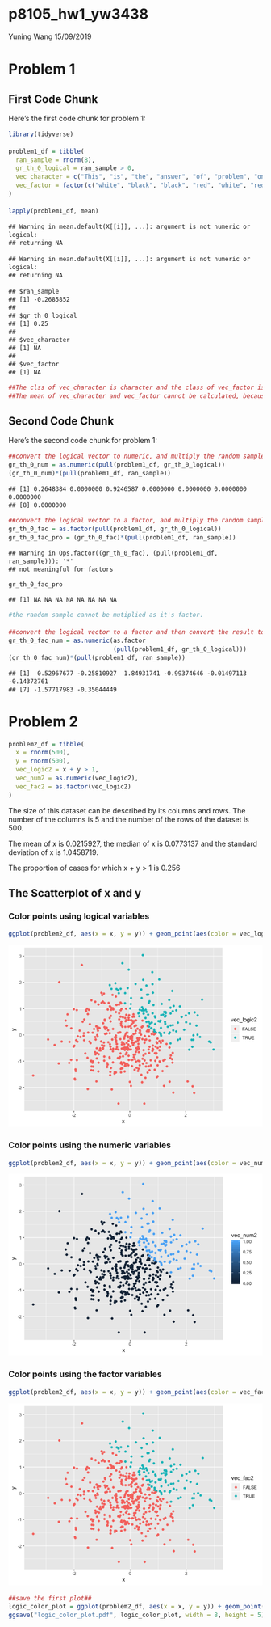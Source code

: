 p8105\_hw1\_yw3438
================
Yuning Wang
15/09/2019

# Problem 1

## First Code Chunk

Here’s the first code chunk for problem 1:

``` r
library(tidyverse)

problem1_df = tibble(
  ran_sample = rnorm(8),
  gr_th_0_logical = ran_sample > 0,
  vec_character = c("This", "is", "the", "answer", "of", "problem", "one", "here"),
  vec_factor = factor(c("white", "black", "black", "red", "white", "red", "black", "white"), levels = c("white", "black", "red") )
)

lapply(problem1_df, mean)
```

    ## Warning in mean.default(X[[i]], ...): argument is not numeric or logical:
    ## returning NA
    
    ## Warning in mean.default(X[[i]], ...): argument is not numeric or logical:
    ## returning NA

    ## $ran_sample
    ## [1] -0.2685852
    ## 
    ## $gr_th_0_logical
    ## [1] 0.25
    ## 
    ## $vec_character
    ## [1] NA
    ## 
    ## $vec_factor
    ## [1] NA

``` r
##The clss of vec_character is character and the class of vec_factor is fact.##
##The mean of vec_character and vec_factor cannot be calculated, because they are neither numerical nor logical vectors##
```

## Second Code Chunk

Here’s the second code chunk for problem
1:

``` r
##convert the logical vector to numeric, and multiply the random sample by the result##
gr_th_0_num = as.numeric(pull(problem1_df, gr_th_0_logical))
(gr_th_0_num)*(pull(problem1_df, ran_sample))
```

    ## [1] 0.2648384 0.0000000 0.9246587 0.0000000 0.0000000 0.0000000 0.0000000
    ## [8] 0.0000000

``` r
##convert the logical vector to a factor, and multiply the random sample by the result##
gr_th_0_fac = as.factor(pull(problem1_df, gr_th_0_logical))
gr_th_0_fac_pro = (gr_th_0_fac)*(pull(problem1_df, ran_sample))
```

    ## Warning in Ops.factor((gr_th_0_fac), (pull(problem1_df, ran_sample))): '*'
    ## not meaningful for factors

``` r
gr_th_0_fac_pro
```

    ## [1] NA NA NA NA NA NA NA NA

``` r
#the random sample cannot be mutiplied as it's factor. 

##convert the logical vector to a factor and then convert the result to numeric, and multiply the random sample by the result##
gr_th_0_fac_num = as.numeric(as.factor
                             (pull(problem1_df, gr_th_0_logical)))
(gr_th_0_fac_num)*(pull(problem1_df, ran_sample))
```

    ## [1]  0.52967677 -0.25810927  1.84931741 -0.99374646 -0.01497113 -0.14372761
    ## [7] -1.57717983 -0.35044449

# Problem 2

``` r
problem2_df = tibble(
  x = rnorm(500),
  y = rnorm(500),
  vec_logic2 = x + y > 1,
  vec_num2 = as.numeric(vec_logic2),
  vec_fac2 = as.factor(vec_logic2)
)
```

The size of this dataset can be described by its columns and rows. The
number of the columns is 5 and the number of the rows of the dataset is
500.

The mean of x is 0.0215927, the median of x is 0.0773137 and the
standard deviation of x is 1.0458719.

The proportion of cases for which x + y \> 1 is
0.256

## The Scatterplot of x and y

### Color points using logical variables

``` r
ggplot(problem2_df, aes(x = x, y = y)) + geom_point(aes(color = vec_logic2))
```

![](p8105_hw1_yw3438_files/figure-gfm/unnamed-chunk-4-1.png)<!-- -->

### Color points using the numeric variables

``` r
ggplot(problem2_df, aes(x = x, y = y)) + geom_point(aes(color = vec_num2))
```

![](p8105_hw1_yw3438_files/figure-gfm/unnamed-chunk-5-1.png)<!-- -->

### Color points using the factor variables

``` r
ggplot(problem2_df, aes(x = x, y = y)) + geom_point(aes(color = vec_fac2))
```

![](p8105_hw1_yw3438_files/figure-gfm/unnamed-chunk-6-1.png)<!-- -->

``` r
##save the first plot##
logic_color_plot = ggplot(problem2_df, aes(x = x, y = y)) + geom_point(aes(color = vec_logic2))
ggsave("logic_color_plot.pdf", logic_color_plot, width = 8, height = 5)
```

